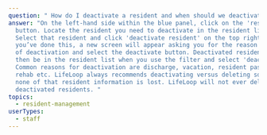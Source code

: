 ```yaml
---
question: " How do I deactivate a resident and when should we deactivate a resident?"
answer: "On the left-hand side within the blue panel, click on the 'residents'
  button. Locate the resident you need to deactivate in the resident list.
  Select that resident and click 'deactivate resident' on the top right. Once
  you’ve done this, a new screen will appear asking you for the reason and date
  of deactivation and select the deactivate button. Deactivated residents will
  then be in the resident list when you use the filter and select 'deactivated'.
  Common reasons for deactivation are discharge, vacation, resident passed away,
  rehab etc. LifeLoop always recommends deactivating versus deleting so that
  none of that resident information is lost. LifeLoop will not ever delete
  deactivated residents. "
topics:
  - resident-management
userTypes:
  - staff
---
```

